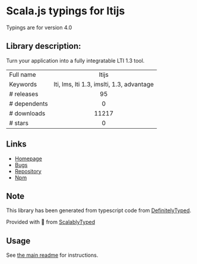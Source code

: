 
# Scala.js typings for ltijs

Typings are for version 4.0

## Library description:
Turn your application into a fully integratable LTI 1.3 tool.

|                    |                 |
| ------------------ | :-------------: |
| Full name          | ltijs |
| Keywords           | lti, lms, lti 1.3, imslti, 1.3, advantage |
| # releases         | 95 |
| # dependents       | 0 |
| # downloads        | 11217 |
| # stars            | 0 |

## Links
- [Homepage](https://cvmcosta.github.io/ltijs)
- [Bugs](https://github.com/Cvmcosta/ltijs/issues)
- [Repository](https://github.com/Cvmcosta/ltijs)
- [Npm](https://www.npmjs.com/package/ltijs)
    


## Note
This library has been generated from typescript code from [DefinitelyTyped](https://definitelytyped.org).

Provided with :purple_heart: from [ScalablyTyped](https://github.com/oyvindberg/ScalablyTyped)

## Usage
See [the main readme](../../readme.md) for instructions.


